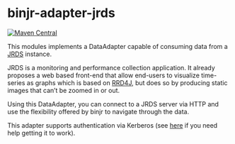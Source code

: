 # binjr-adapter-jrds

[![Maven Central](https://img.shields.io/maven-central/v/eu.binjr/binjr-adapter-jrds.svg?label=Maven%20Central&style=flat-square)](https://search.maven.org/search?q=g:%22eu.binjr%22%20AND%20a:%22binjr-adapter-jrds%22)

This modules implements a DataAdapter capable of consuming data from a [JRDS](http://jrds.fr/) instance.

JRDS is a monitoring and performance collection application. It already proposes a web based front-end that allow end-users 
to visualize time-series as graphs which is based on [RRD4J](https://github.com/rrd4j/rrd4j), but does so by producing static images that can’t be 
zoomed in or out.

Using this DataAdapter, you can connect to a JRDS server via HTTP and use the flexibility offered by binjr to 
navigate through the data.

This adapter supports authentication via Kerberos (see [here](https://github.com/binjr/binjr/wiki/Troubleshooting#kerberos-authentication-issues)
 if you need help getting it to work).
